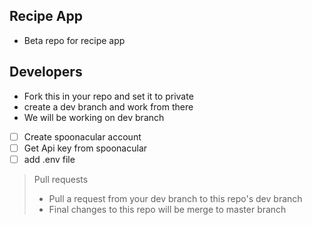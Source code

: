 ## Recipe App

- Beta repo for recipe app

## Developers

- Fork this in your repo and set it to private
- create a dev branch and work from there
- We will be working on dev branch

- [ ] Create spoonacular account
- [ ] Get Api key from spoonacular
- [ ] add .env file

> Pull requests
> - Pull a request from your dev branch to this repo's dev branch
> - Final changes to this repo will be merge to master branch
